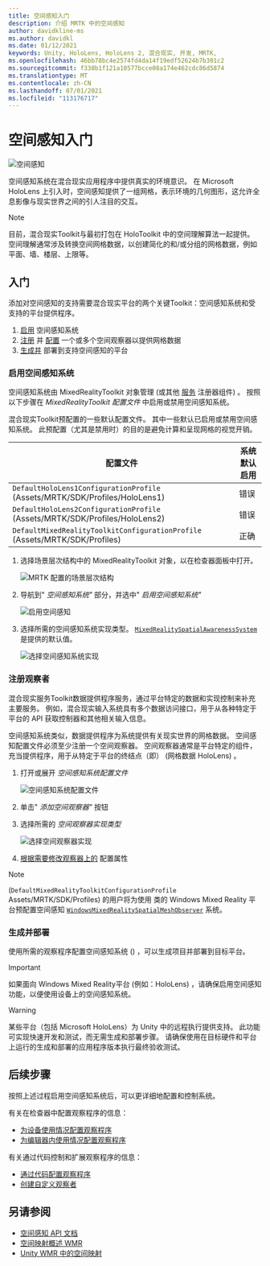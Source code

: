 ```yaml
---
title: 空间感知入门
description: 介绍 MRTK 中的空间感知
author: davidkline-ms
ms.author: davidkl
ms.date: 01/12/2021
keywords: Unity, HoloLens, HoloLens 2, 混合现实, 开发, MRTK,
ms.openlocfilehash: 46bb78bc4e2574fd4da14f19edf52624b7b301c2
ms.sourcegitcommit: f338b1f121a10577bcce08a174e462cdc86d5874
ms.translationtype: MT
ms.contentlocale: zh-CN
ms.lasthandoff: 07/01/2021
ms.locfileid: "113176717"
---
```

# <a name="spatial-awareness-getting-started"></a>空间感知入门

![空间感知](../images/spatial-awareness/MRTK_SpatialAwareness_Main.png)

空间感知系统在混合现实应用程序中提供真实的环境意识。 在 Microsoft HoloLens 上引入时，空间感知提供了一组网格，表示环境的几何图形，这允许全息影像与现实世界之间的引人注目的交互。

> [!NOTE]
> 目前，混合现实Toolkit与最初打包在 HoloToolkit 中的空间理解算法一起提供。 空间理解通常涉及转换空间网格数据，以创建简化的和/或分组的网格数据，例如平面、墙、楼层、上限等。

## <a name="getting-started"></a>入门

添加对空间感知的支持需要混合现实平台的两个关键Toolkit：空间感知系统和受支持的平台提供程序。

1. [启用](#enable-the-spatial-awareness-system) 空间感知系统
2. [注册](#register-observers) 并 [配置](configuring-spatial-awareness-mesh-observer.md) 一个或多个空间观察器以提供网格数据
3. [生成并](#build-and-deploy) 部署到支持空间感知的平台

### <a name="enable-the-spatial-awareness-system"></a>启用空间感知系统

空间感知系统由 MixedRealityToolkit 对象管理 (或其他 [服务](xref:Microsoft.MixedReality.Toolkit.IMixedRealityServiceRegistrar) 注册器组件) 。 按照以下步骤在 *MixedRealityToolkit* *配置文件* 中启用或禁用空间感知系统。

混合现实Toolkit预配置的一些默认配置文件。 其中一些默认已启用或禁用空间感知系统。 此预配置（尤其是禁用时）的目的是避免计算和呈现网格的视觉开销。

| 配置文件 | 系统默认启用 |
| --- | --- |
| `DefaultHoloLens1ConfigurationProfile` (Assets/MRTK/SDK/Profiles/HoloLens1)  | 错误 |
| `DefaultHoloLens2ConfigurationProfile` (Assets/MRTK/SDK/Profiles/HoloLens2)  | 错误 |
| `DefaultMixedRealityToolkitConfigurationProfile` (Assets/MRTK/SDK/Profiles)  | 正确 |

1. 选择场景层次结构中的 MixedRealityToolkit 对象，以在检查器面板中打开。

    ![MRTK 配置的场景层次结构](../images/MRTK_ConfiguredHierarchy.png)

1. 导航到" *空间感知系统"* 部分，并选中" *启用空间感知系统"*

    ![启用空间感知](../images/spatial-awareness/MRTKConfig_SpatialAwareness.png)

1. 选择所需的空间感知系统实现类型。 [`MixedRealitySpatialAwarenessSystem`](xref:Microsoft.MixedReality.Toolkit.SpatialAwareness.MixedRealitySpatialAwarenessSystem)是提供的默认值。

    ![选择空间感知系统实现](../images/spatial-awareness/SpatialAwarenessSelectSystemType.png)

### <a name="register-observers"></a>注册观察者

混合现实服务Toolkit数据提供程序服务，通过平台特定的[](../../architecture/systems-extensions-providers.md)数据和实现控制来补充主要服务。 例如，混合现实输入系统具有多个数据访问接口，用于[](../input/input-providers.md)从各种特定于平台的 API 获取控制器和其他相关输入信息。

空间感知系统类似，数据提供程序为系统提供有关现实世界的网格数据。 空间感知配置文件必须至少注册一个空间观察器。 空间观察器通常是平台特定的组件，充当提供程序，用于从特定于平台的终结点（即） (网格数据 HoloLens) 。

1. 打开或展开 *空间感知系统配置文件*

    ![空间感知系统配置文件](../images/spatial-awareness/SpatialAwarenessProfile.png)

1. 单击" *添加空间观察器"* 按钮
1. 选择所需的 *空间观察器实现类型*

    ![选择空间观察器实现](../images/spatial-awareness/SpatialAwarenessSelectObserver.png)

1. [根据需要修改观察器上的](configuring-spatial-awareness-mesh-observer.md) 配置属性

> [!NOTE]
>  (`DefaultMixedRealityToolkitConfigurationProfile` Assets/MRTK/SDK/Profiles) 的用户将为使用 类的 Windows Mixed Reality 平台预配置空间感知 [`WindowsMixedRealitySpatialMeshObserver`](xref:Microsoft.MixedReality.Toolkit.WindowsMixedReality.SpatialAwareness.WindowsMixedRealitySpatialMeshObserver) 系统。

### <a name="build-and-deploy"></a>生成并部署

使用所需的观察程序配置空间感知系统 () ，可以生成项目并部署到目标平台。

> [!IMPORTANT]
> 如果面向 Windows Mixed Reality平台 (例如：HoloLens) ，请确保启用空间感知功能，以便使用设备上的空间感知系统。 [](/windows/mixed-reality/spatial-mapping-in-unity)

> [!WARNING]
> 某些平台（包括 Microsoft HoloLens）为 Unity 中的远程执行提供支持。 此功能可实现快速开发和测试，而无需生成和部署步骤。 请确保使用在目标硬件和平台上运行的生成和部署的应用程序版本执行最终验收测试。

## <a name="next-steps"></a>后续步骤

按照上述过程启用空间感知系统后，可以更详细地配置和控制系统。

有关在检查器中配置观察程序的信息：

- [为设备使用情况配置观察程序](configuring-spatial-awareness-mesh-observer.md)
- [为编辑器内使用情况配置观察程序](spatial-object-mesh-observer.md)

有关通过代码控制和扩展观察程序的信息：

- [通过代码配置观察程序](usage-guide.md)
- [创建自定义观察者](create-data-provider.md)

## <a name="see-also"></a>另请参阅

- [空间感知 API 文档](xref:Microsoft.MixedReality.Toolkit.SpatialAwareness)
- [空间映射概述 WMR](/windows/mixed-reality/spatial-mapping)
- [Unity WMR 中的空间映射](/windows/mixed-reality/spatial-mapping-in-unity)
